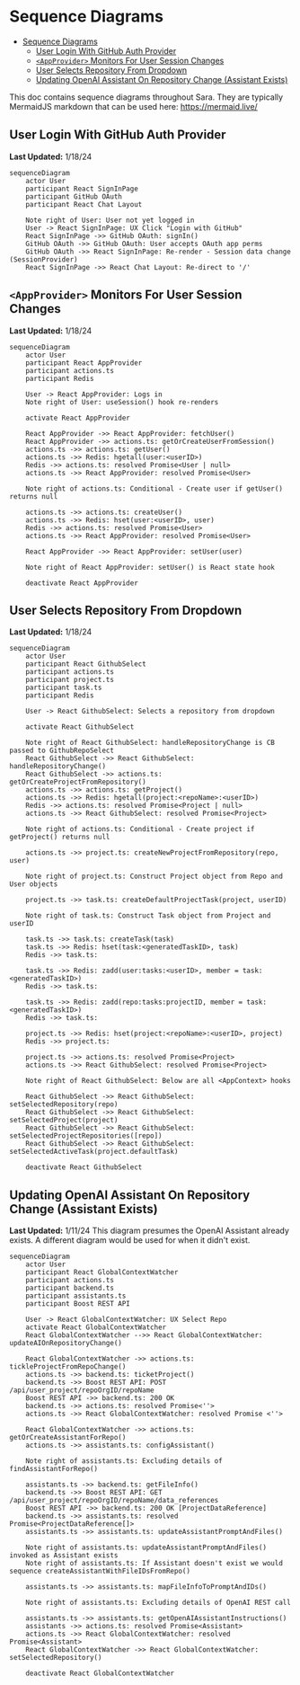 # Sequence Diagrams

- [Sequence Diagrams](#Sequence-Diagrams)
  - [User Login With GitHub Auth Provider](#User-Login-With-GitHub-Auth-Provider)
  - [`<AppProvider>` Monitors For User Session Changes](#AppProvider-Monitors-For-User-Session-Changes)
  - [User Selects Repository From Dropdown](#User-Selects-Repository-From-Dropdown)
  - [Updating OpenAI Assistant On Repository Change (Assistant Exists)](#Updating-OpenAI-Assistant-On-Repository-Change-Assistant-Exists)

This doc contains sequence diagrams throughout Sara. They are typically MermaidJS markdown that can be used here: https://mermaid.live/

## User Login With GitHub Auth Provider

**Last Updated:** 1/18/24

```mermaid
sequenceDiagram
    actor User
    participant React SignInPage
    participant GitHub OAuth
    participant React Chat Layout
    
    Note right of User: User not yet logged in
    User -> React SignInPage: UX Click "Login with GitHub"
    React SignInPage ->> GitHub OAuth: signIn()
    GitHub OAuth ->> GitHub OAuth: User accepts OAuth app perms
    GitHub OAuth ->> React SignInPage: Re-render - Session data change (SessionProvider)
    React SignInPage ->> React Chat Layout: Re-direct to '/'
```

## `<AppProvider>` Monitors For User Session Changes

**Last Updated:** 1/18/24

```mermaid
sequenceDiagram
    actor User
    participant React AppProvider
    participant actions.ts
    participant Redis

    User -> React AppProvider: Logs in
    Note right of User: useSession() hook re-renders

    activate React AppProvider

    React AppProvider ->> React AppProvider: fetchUser()
    React AppProvider ->> actions.ts: getOrCreateUserFromSession()
    actions.ts ->> actions.ts: getUser()
    actions.ts ->> Redis: hgetall(user:<userID>)
    Redis ->> actions.ts: resolved Promise<User | null>
    actions.ts ->> React AppProvider: resolved Promise<User>

    Note right of actions.ts: Conditional - Create user if getUser() returns null

    actions.ts ->> actions.ts: createUser()
    actions.ts ->> Redis: hset(user:<userID>, user)
    Redis ->> actions.ts: resolved Promise<User>
    actions.ts ->> React AppProvider: resolved Promise<User>

    React AppProvider ->> React AppProvider: setUser(user)

    Note right of React AppProvider: setUser() is React state hook

    deactivate React AppProvider
```

## User Selects Repository From Dropdown

**Last Updated:** 1/18/24

```mermaid
sequenceDiagram
    actor User
    participant React GithubSelect
    participant actions.ts
    participant project.ts
    participant task.ts
    participant Redis

    User -> React GithubSelect: Selects a repository from dropdown

    activate React GithubSelect

    Note right of React GithubSelect: handleRepositoryChange is CB passed to GithubRepoSelect
    React GithubSelect ->> React GithubSelect: handleRepositoryChange()
    React GithubSelect ->> actions.ts: getOrCreateProjectFromRepository()
    actions.ts ->> actions.ts: getProject()
    actions.ts ->> Redis: hgetall(project:<repoName>:<userID>)
    Redis ->> actions.ts: resolved Promise<Project | null>
    actions.ts ->> React GithubSelect: resolved Promise<Project>

    Note right of actions.ts: Conditional - Create project if getProject() returns null

    actions.ts ->> project.ts: createNewProjectFromRepository(repo, user)

    Note right of project.ts: Construct Project object from Repo and User objects

    project.ts ->> task.ts: createDefaultProjectTask(project, userID)

    Note right of task.ts: Construct Task object from Project and userID

    task.ts ->> task.ts: createTask(task)
    task.ts ->> Redis: hset(task:<generatedTaskID>, task)
    Redis ->> task.ts: 

    task.ts ->> Redis: zadd(user:tasks:<userID>, member = task:<generatedTaskID>)
    Redis ->> task.ts: 

    task.ts ->> Redis: zadd(repo:tasks:projectID, member = task:<generatedTaskID>)
    Redis ->> task.ts: 

    project.ts ->> Redis: hset(project:<repoName>:<userID>, project)
    Redis ->> project.ts: 

    project.ts ->> actions.ts: resolved Promise<Project>
    actions.ts ->> React GithubSelect: resolved Promise<Project>

    Note right of React GithubSelect: Below are all <AppContext> hooks

    React GithubSelect ->> React GithubSelect: setSelectedRepository(repo)
    React GithubSelect ->> React GithubSelect: setSelectedProject(project)
    React GithubSelect ->> React GithubSelect: setSelectedProjectRepositories([repo])
    React GithubSelect ->> React GithubSelect: setSelectedActiveTask(project.defaultTask)

    deactivate React GithubSelect
```

## Updating OpenAI Assistant On Repository Change (Assistant Exists)

**Last Updated:** 1/11/24
This diagram presumes the OpenAI Assistant already exists. A different diagram would be used for when it didn't exist.

```mermaid
sequenceDiagram
    actor User
    participant React GlobalContextWatcher
    participant actions.ts
    participant backend.ts
    participant assistants.ts
    participant Boost REST API
    
    User -> React GlobalContextWatcher: UX Select Repo
    activate React GlobalContextWatcher
    React GlobalContextWatcher -->> React GlobalContextWatcher: updateAIOnRepositoryChange()

    React GlobalContextWatcher ->> actions.ts: tickleProjectFromRepoChange()
    actions.ts ->> backend.ts: ticketProject()
    backend.ts ->> Boost REST API: POST /api/user_project/repoOrgID/repoName
    Boost REST API ->> backend.ts: 200 OK
    backend.ts ->> actions.ts: resolved Promise<''>
    actions.ts ->> React GlobalContextWatcher: resolved Promise <''>

    React GlobalContextWatcher ->> actions.ts: getOrCreateAssistantForRepo()
    actions.ts ->> assistants.ts: configAssistant()

    Note right of assistants.ts: Excluding details of findAssistantForRepo()

    assistants.ts ->> backend.ts: getFileInfo()
    backend.ts ->> Boost REST API: GET /api/user_project/repoOrgID/repoName/data_references
    Boost REST API ->> backend.ts: 200 OK [ProjectDataReference]
    backend.ts ->> assistants.ts: resolved Promise<ProjectDataReference[]>
    assistants.ts ->> assistants.ts: updateAssistantPromptAndFiles()

    Note right of assistants.ts: updateAssistantPromptAndFiles() invoked as Assistant exists
    Note right of assistants.ts: If Assistant doesn't exist we would sequence createAssistantWithFileIDsFromRepo()

    assistants.ts ->> assistants.ts: mapFileInfoToPromptAndIDs()

    Note right of assistants.ts: Excluding details of OpenAI REST call

    assistants.ts ->> assistants.ts: getOpenAIAssistantInstructions()
    assistants ->> actions.ts: resolved Promise<Assistant>
    actions.ts ->> React GlobalContextWatcher: resolved Promise<Assistant>
    React GlobalContextWatcher ->> React GlobalContextWatcher: setSelectedRepository()

    deactivate React GlobalContextWatcher
```